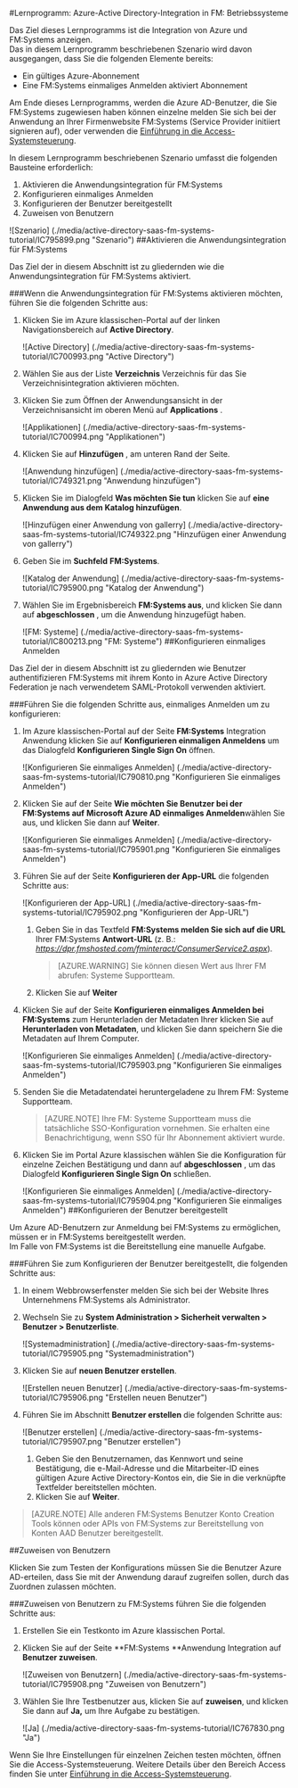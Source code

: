 <properties 
    pageTitle="Lernprogramm: Azure-Active Directory-Integration in FM: Systeme | Microsoft Azure" 
    description="Informationen zum Verwenden von FM: Systeme mit Azure Active Directory aktivieren einmaliges Anmelden, automatisierte Bereitstellung und mehr!" 
    services="active-directory" 
    authors="jeevansd"  
    documentationCenter="na" 
    manager="femila"/>
<tags 
    ms.service="active-directory" 
    ms.devlang="na" 
    ms.topic="article" 
    ms.tgt_pltfrm="na" 
    ms.workload="identity" 
    ms.date="09/29/2016" 
    ms.author="jeedes" />

#<a name="tutorial-azure-active-directory-integration-with-fm-systems"></a>Lernprogramm: Azure-Active Directory-Integration in FM: Betriebssysteme
  
Das Ziel dieses Lernprogramms ist die Integration von Azure und FM:Systems anzeigen.  
Das in diesem Lernprogramm beschriebenen Szenario wird davon ausgegangen, dass Sie die folgenden Elemente bereits:

-   Ein gültiges Azure-Abonnement
-   Eine FM:Systems einmaliges Anmelden aktiviert Abonnement
  
Am Ende dieses Lernprogramms, werden die Azure AD-Benutzer, die Sie FM:Systems zugewiesen haben können einzelne melden Sie sich bei der Anwendung an Ihrer Firmenwebsite FM:Systems (Service Provider initiiert signieren auf), oder verwenden die [Einführung in die Access-Systemsteuerung](active-directory-saas-access-panel-introduction.md).
  
In diesem Lernprogramm beschriebenen Szenario umfasst die folgenden Bausteine erforderlich:

1.  Aktivieren die Anwendungsintegration für FM:Systems
2.  Konfigurieren einmaliges Anmelden
3.  Konfigurieren der Benutzer bereitgestellt
4.  Zuweisen von Benutzern

![Szenario] (./media/active-directory-saas-fm-systems-tutorial/IC795899.png "Szenario")
##<a name="enabling-the-application-integration-for-fmsystems"></a>Aktivieren die Anwendungsintegration für FM:Systems
  
Das Ziel der in diesem Abschnitt ist zu gliedernden wie die Anwendungsintegration für FM:Systems aktiviert.

###<a name="to-enable-the-application-integration-for-fmsystems-perform-the-following-steps"></a>Wenn die Anwendungsintegration für FM:Systems aktivieren möchten, führen Sie die folgenden Schritte aus:

1.  Klicken Sie im Azure klassischen-Portal auf der linken Navigationsbereich auf **Active Directory**.

    ![Active Directory] (./media/active-directory-saas-fm-systems-tutorial/IC700993.png "Active Directory")

2.  Wählen Sie aus der Liste **Verzeichnis** Verzeichnis für das Sie Verzeichnisintegration aktivieren möchten.

3.  Klicken Sie zum Öffnen der Anwendungsansicht in der Verzeichnisansicht im oberen Menü auf **Applications** .

    ![Applikationen] (./media/active-directory-saas-fm-systems-tutorial/IC700994.png "Applikationen")

4.  Klicken Sie auf **Hinzufügen** , am unteren Rand der Seite.

    ![Anwendung hinzufügen] (./media/active-directory-saas-fm-systems-tutorial/IC749321.png "Anwendung hinzufügen")

5.  Klicken Sie im Dialogfeld **Was möchten Sie tun** klicken Sie auf **eine Anwendung aus dem Katalog hinzufügen**.

    ![Hinzufügen einer Anwendung von gallerry] (./media/active-directory-saas-fm-systems-tutorial/IC749322.png "Hinzufügen einer Anwendung von gallerry")

6.  Geben Sie im **Suchfeld** **FM:Systems**.

    ![Katalog der Anwendung] (./media/active-directory-saas-fm-systems-tutorial/IC795900.png "Katalog der Anwendung")

7.  Wählen Sie im Ergebnisbereich **FM:Systems aus**, und klicken Sie dann auf **abgeschlossen** , um die Anwendung hinzugefügt haben.

    ![FM: Systeme] (./media/active-directory-saas-fm-systems-tutorial/IC800213.png "FM: Systeme")
##<a name="configuring-single-sign-on"></a>Konfigurieren einmaliges Anmelden
  
Das Ziel der in diesem Abschnitt ist zu gliedernden wie Benutzer authentifizieren FM:Systems mit ihrem Konto in Azure Active Directory Federation je nach verwendetem SAML-Protokoll verwenden aktiviert.

###<a name="to-configure-single-sign-on-perform-the-following-steps"></a>Führen Sie die folgenden Schritte aus, einmaliges Anmelden um zu konfigurieren:

1.  Im Azure klassischen-Portal auf der Seite **FM:Systems** Integration Anwendung klicken Sie auf **Konfigurieren einmaligen Anmeldens** um das Dialogfeld **Konfigurieren Single Sign On** öffnen.

    ![Konfigurieren Sie einmaliges Anmelden] (./media/active-directory-saas-fm-systems-tutorial/IC790810.png "Konfigurieren Sie einmaliges Anmelden")

2.  Klicken Sie auf der Seite **Wie möchten Sie Benutzer bei der FM:Systems auf** **Microsoft Azure AD einmaliges Anmelden**wählen Sie aus, und klicken Sie dann auf **Weiter**.

    ![Konfigurieren Sie einmaliges Anmelden] (./media/active-directory-saas-fm-systems-tutorial/IC795901.png "Konfigurieren Sie einmaliges Anmelden")

3.  Führen Sie auf der Seite **Konfigurieren der App-URL** die folgenden Schritte aus:

    ![Konfigurieren der App-URL] (./media/active-directory-saas-fm-systems-tutorial/IC795902.png "Konfigurieren der App-URL")

    1.  Geben Sie in das Textfeld **FM:Systems melden Sie sich auf die URL** Ihrer FM:Systems **Antwort-URL** (z. B.: *https://dpr.fmshosted.com/fminteract/ConsumerService2.aspx*).  

        >[AZURE.WARNING] Sie können diesen Wert aus Ihrer FM abrufen: Systeme Supportteam.

    2.  Klicken Sie auf **Weiter**

4.  Klicken Sie auf der Seite **Konfigurieren einmaliges Anmelden bei FM:Systems** zum Herunterladen der Metadaten Ihrer klicken Sie auf **Herunterladen von Metadaten**, und klicken Sie dann speichern Sie die Metadaten auf Ihrem Computer.

    ![Konfigurieren Sie einmaliges Anmelden] (./media/active-directory-saas-fm-systems-tutorial/IC795903.png "Konfigurieren Sie einmaliges Anmelden")

5.  Senden Sie die Metadatendatei heruntergeladene zu Ihrem FM: Systeme Supportteam.

    >[AZURE.NOTE] Ihre FM: Systeme Supportteam muss die tatsächliche SSO-Konfiguration vornehmen.
Sie erhalten eine Benachrichtigung, wenn SSO für Ihr Abonnement aktiviert wurde.

6.  Klicken Sie im Portal Azure klassischen wählen Sie die Konfiguration für einzelne Zeichen Bestätigung und dann auf **abgeschlossen** , um das Dialogfeld **Konfigurieren Single Sign On** schließen.

    ![Konfigurieren Sie einmaliges Anmelden] (./media/active-directory-saas-fm-systems-tutorial/IC795904.png "Konfigurieren Sie einmaliges Anmelden")
##<a name="configuring-user-provisioning"></a>Konfigurieren der Benutzer bereitgestellt
  
Um Azure AD-Benutzern zur Anmeldung bei FM:Systems zu ermöglichen, müssen er in FM:Systems bereitgestellt werden.  
Im Falle von FM:Systems ist die Bereitstellung eine manuelle Aufgabe.

###<a name="to-configure-user-provisioning-perform-the-following-steps"></a>Führen Sie zum Konfigurieren der Benutzer bereitgestellt, die folgenden Schritte aus:

1.  In einem Webbrowserfenster melden Sie sich bei der Website Ihres Unternehmens FM:Systems als Administrator.

2.  Wechseln Sie zu **System Administration \> Sicherheit verwalten \> Benutzer \> Benutzerliste**.

    ![Systemadministration] (./media/active-directory-saas-fm-systems-tutorial/IC795905.png "Systemadministration")

3.  Klicken Sie auf **neuen Benutzer erstellen**.

    ![Erstellen neuen Benutzer] (./media/active-directory-saas-fm-systems-tutorial/IC795906.png "Erstellen neuen Benutzer")

4.  Führen Sie im Abschnitt **Benutzer erstellen** die folgenden Schritte aus:

    ![Benutzer erstellen] (./media/active-directory-saas-fm-systems-tutorial/IC795907.png "Benutzer erstellen")

    1.  Geben Sie den Benutzernamen, das Kennwort und seine Bestätigung, die e-Mail-Adresse und die Mitarbeiter-ID eines gültigen Azure Active Directory-Kontos ein, die Sie in die verknüpfte Textfelder bereitstellen möchten.
    2.  Klicken Sie auf **Weiter**.

>[AZURE.NOTE] Alle anderen FM:Systems Benutzer Konto Creation Tools können oder APIs von FM:Systems zur Bereitstellung von Konten AAD Benutzer bereitgestellt.

##<a name="assigning-users"></a>Zuweisen von Benutzern
  
Klicken Sie zum Testen der Konfigurations müssen Sie die Benutzer Azure AD-erteilen, dass Sie mit der Anwendung darauf zugreifen sollen, durch das Zuordnen zulassen möchten.

###<a name="to-assign-users-to-fmsystems-perform-the-following-steps"></a>Zuweisen von Benutzern zu FM:Systems führen Sie die folgenden Schritte aus:

1.  Erstellen Sie ein Testkonto im Azure klassischen Portal.

2.  Klicken Sie auf der Seite **FM:Systems **Anwendung Integration auf **Benutzer zuweisen**.

    ![Zuweisen von Benutzern] (./media/active-directory-saas-fm-systems-tutorial/IC795908.png "Zuweisen von Benutzern")

3.  Wählen Sie Ihre Testbenutzer aus, klicken Sie auf **zuweisen**, und klicken Sie dann auf **Ja,** um Ihre Aufgabe zu bestätigen.

    ![Ja] (./media/active-directory-saas-fm-systems-tutorial/IC767830.png "Ja")
  
Wenn Sie Ihre Einstellungen für einzelnen Zeichen testen möchten, öffnen Sie die Access-Systemsteuerung. Weitere Details über den Bereich Access finden Sie unter [Einführung in die Access-Systemsteuerung](active-directory-saas-access-panel-introduction.md).